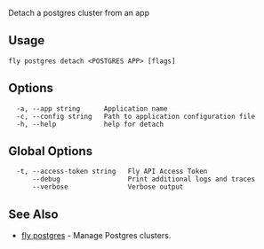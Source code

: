 Detach a postgres cluster from an app


## Usage
~~~
fly postgres detach <POSTGRES APP> [flags]
~~~

## Options

~~~
  -a, --app string      Application name
  -c, --config string   Path to application configuration file
  -h, --help            help for detach
~~~

## Global Options

~~~
  -t, --access-token string   Fly API Access Token
      --debug                 Print additional logs and traces
      --verbose               Verbose output
~~~

## See Also

* [fly postgres](/docs/flyctl/fly-postgres/)	 - Manage Postgres clusters.

